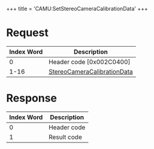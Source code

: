 +++
title = 'CAMU:SetStereoCameraCalibrationData'
+++

# Request

| Index Word | Description                                                                           |
|------------|---------------------------------------------------------------------------------------|
| 0          | Header code \[0x002C0400\]                                                            |
| 1-16       | [StereoCameraCalibrationData](Camera_Services#stereocameracalibrationdata "wikilink") |

# Response

| Index Word | Description |
|------------|-------------|
| 0          | Header code |
| 1          | Result code |
